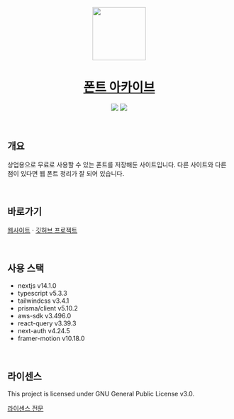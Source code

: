 <p align="center">
  <a href="#">
      <img src="https://fonts-archive.s3.ap-northeast-2.amazonaws.com/logo_squared.png" height="120">
      <h1 align="center">폰트 아카이브</h1>
  </a>
  <p align="center">
    <img src="https://img.shields.io/badge/Compatible%20with-Node%20v18.+-%2337873A"/>
    <img src="https://img.shields.io/badge/Protected%20under-GPL%20v3.0-blue"/>
  </p>
</p>

&nbsp;

## 개요

상업용으로 무료로 사용할 수 있는 폰트를 저장해둔 사이트입니다. 다른 사이트와 다른 점이 있다면 웹 폰트 정리가 잘 되어 있습니다.

&nbsp;

## 바로가기

[웹사이트](https://fonts.taedonn.com) · [깃허브 프로젝트](https://github.com/fonts-archive)

&nbsp;

## 사용 스택

- nextjs v14.1.0
- typescript v5.3.3
- tailwindcss v3.4.1
- prisma/client v5.10.2
- aws-sdk v3.496.0
- react-query v3.39.3
- next-auth v4.24.5
- framer-motion v10.18.0

&nbsp;

## 라이센스

This project is licensed under GNU General Public License v3.0.

[라이센스 전문](https://www.gnu.org/licenses/gpl-3.0.html)
